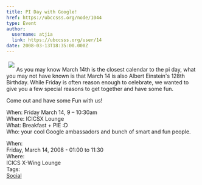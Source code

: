 ```yaml
---
title: PI Day with Google! 
href: https://ubccsss.org/node/1044
type: Event
author:
  username: atjia
  link: https://ubccsss.org/user/14
date: 2008-03-13T18:35:00.000Z
---
```


<div class="field field-name-body field-type-text-with-summary field-label-hidden"><div class="field-items"><div class="field-item even"><p><img src="/files/google.png" align="left" hspace="5" vspace="5"><br>
As you may know March 14th is the closest calendar to the pi day, what you may not have known is that March 14 is also Albert Einstein&apos;s 128th Birthday. While Friday is often reason enough to celebrate, we wanted to give you a few special reasons to get together and have some fun.</p>
<p>Come out and have some Fun with us!</p>
<p>When: Friday March 14, 9 &#x2013; 10:30am<br>
Where: ICICSX Lounge<br>
What: Breakfast + PIE :D<br>
Who: your cool Google ambassadors and bunch of smart and fun people.</p>
</div></div></div><div class="field field-name-field-dates field-type-datetime field-label-above"><div class="field-label">When:&#xA0;</div><div class="field-items"><div class="field-item even"><span class="date-display-single">Friday, March 14, 2008 - <span class="date-display-range"><span class="date-display-start">01:00</span> to <span class="date-display-end">11:30</span></span></span></div></div></div><div class="field field-name-field-location field-type-text field-label-above"><div class="field-label">Where:&#xA0;</div><div class="field-items"><div class="field-item even">ICICS X-Wing Lounge</div></div></div>    <footer>
    <div class="field field-name-field-tags field-type-taxonomy-term-reference field-label-above"><div class="field-label">Tags:&#xA0;</div><div class="field-items"><div class="field-item even"><a href="/social">Social</a></div></div></div>      </footer>